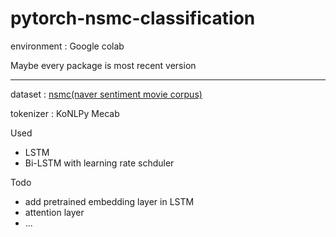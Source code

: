 # pytorch-nsmc-classification

environment : Google colab

Maybe every package is most recent version

---
dataset : [nsmc(naver sentiment movie corpus)](https://github.com/e9t/nsmc)

tokenizer : KoNLPy Mecab

Used
- LSTM 
- Bi-LSTM with learning rate schduler


Todo
- add pretrained embedding layer in LSTM
- attention layer
- ...
